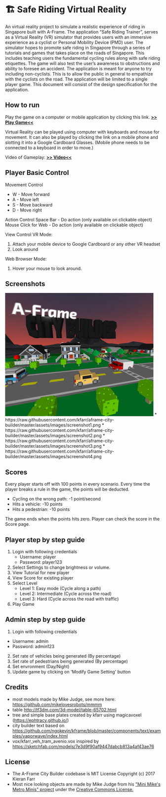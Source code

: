 # 🏗️ Safe Riding Virtual Reality
An virtual reality project to simulate a realistic experience of riding in Singapore built with A-Frame. 
The application “Safe Riding Trainer”, serves as a Virtual Reality (VR) simulator that provides users with an immersive experience as a cyclist or Personal Mobility Device (PMD) user. The simulator hopes to promote safe riding in Singapore through a series of tutorials and games that takes place on the roads of Singapore. This includes teaching users the fundamental cycling rules along with safe riding etiquettes. The game will also test the user’s awareness to obstructions and ability to foresee an accident. The application is meant for anyone to try including non-cyclists. This is to allow the public in general to empathize with the cyclists on the road. The application will be limited to a single player game. This document will consist of the design specification for the application.

## How to run
Play the game on a computer or mobile application by clicking this link. <b><a href="adrianfoo.github.io"> >> Play Game<< </a></b>

Virtual Reality can be played using computer with keyboards and mouse for movement.
It can also be played by clicking the link on a mobile phone and slotting it into a Google Cardboard Glasses.
(Mobile phone needs to be connected to a keyboard in order to move.)

Video of Gameplay: <b><a href="www.youtube.com"> >> Video<< </a></b>

## Player Basic Control 
Movement Control
* W - Move forward
* A - Move left
* S - Move backward
* D - Move right

Action Control
Space Bar - Do action (only available on clickable object)
Mouse Click for Web - Do action (only available on clickable object)

View Control
VR Mode:
1. Attach your mobile device to Google Cardboard or any other VR headset 
2. Look around

Web Browser Mode:
1. Hover your mouse to look around. 

## Screenshots
<img src="./assets/images/screenshots.gif" />
* https://raw.githubusercontent.com/kfarr/aframe-city-builder/master/assets/images/screenshot1.png
* https://raw.githubusercontent.com/kfarr/aframe-city-builder/master/assets/images/screenshot2.png
* https://raw.githubusercontent.com/kfarr/aframe-city-builder/master/assets/images/screenshot3.png
* https://raw.githubusercontent.com/kfarr/aframe-city-builder/master/assets/images/screenshot4.png

## Scores
Every player starts off with 100 points in every scenario. Every time the player breaks a rule in the game, the points will be deducted.

- Cycling on the wrong path: -1 point/second
- Hits a vehicle: -10 points
- Hits a pedestrian: -10 points

The game ends when the points hits zero. Player can check the score in the Score page.

## Player step by step guide
1. Login with following credentials
    - Username: player
    - Password: player123
2. Select Settings to change brightness or volume.
3. View Tutorial for new player
4. View Score for existing player
5. Select Level
    - Level 1: Easy mode (Cycle along a path)
    - Level 2: Intermediate (Cycle across the road)
    - Level 3: Hard (Cycle across the road with traffic)
6. Play Game

## Admin step by step guide
1. Login with following credentials
- Username: admin
- Password: admin123
2. Set rate of vehicles being generated (By percentage)
3. Set rate of pedestrians being generated (By percentage)
4. Set envronment (Day/Night)
5. Update game by clicking on 'Modify Game Setting' button

## Credits
* most models made by Mike Judge, see more here: https://github.com/mikelovesrobots/mmmm
* table http://tf3dm.com/3d-model/table-65702.html
* tree and simple base plates created by kfarr using magicavoxel (https://ephtracy.github.io/)
* city builder text based on https://github.com/ngokevin/kframe/blob/master/components/text/examples/vaporwave/index.html
* vox/kfarr_veh_tram_avenio.vox inspired by https://sketchfab.com/models/7e3d9f90af9447dabcb813a4af43ae76

## License
* The A-Frame City Builder codebase is MIT License Copyright (c) 2017 Kieran Farr
* Most nice looking objects are made by Mike Judge from his <a href="https://github.com/mikelovesrobots/mmmm">"Mini Mike's Metro Minis" project</a> under the <a href="https://github.com/mikelovesrobots/mmmm/blob/master/LICENSE">Creative Commons License.</a>

